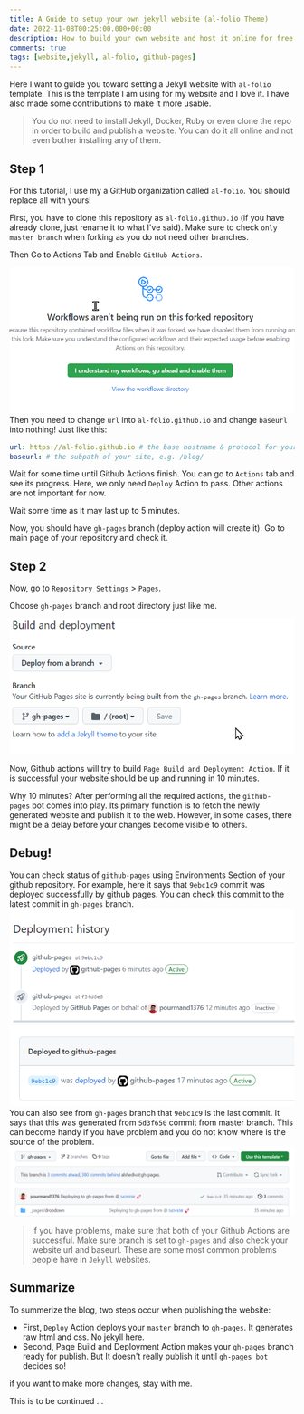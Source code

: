 ```yaml
---
title: A Guide to setup your own jekyll website (al-folio Theme)
date: 2022-11-08T00:25:00.000+00:00
description: How to build your own website and host it online for free
comments: true
tags: [website,jekyll, al-folio, github-pages]
---
```


Here I want to guide you toward setting a Jekyll website with `al-folio` template. This is the template I am using for my website and I love it. I have also made some contributions to make it more usable.  

> You do not need to install Jekyll, Docker, Ruby or even clone the repo in order to build and publish a website. You can do it all online and not even bother installing any of them. 


## Step 1
For this tutorial, I use my a GitHub organization called `al-folio`. You should replace all with yours!

First, you have to clone this repository as `al-folio.github.io` (if you have already clone, just rename it to what I've said). Make sure to check `only master branch` when forking as you do not need other branches. 

Then Go to Actions Tab and Enable `GitHub Actions`.

![](enable_actions.png#center)
Then you need to change `url` into `al-folio.github.io` and change `baseurl` into nothing! Just like this:

```yaml
url: https://al-folio.github.io # the base hostname & protocol for your site
baseurl: # the subpath of your site, e.g. /blog/
```

Wait for some time until Github Actions finish. You can go to `Actions` tab and see its progress. Here, we only need `Deploy` Action to pass. Other actions are not important for now. 

Wait some time as it may last up to 5 minutes. 

Now, you should have `gh-pages` branch (deploy action will create it). Go to main page of your repository and check it.  

## Step 2
Now, go to `Repository Settings` > `Pages`.

Choose `gh-pages` branch and root directory just like me. 

![](gh-pages.png#center)

Now, Github actions will try to build `Page Build and Deployment Action`. If it is successful your website should be up and running in 10 minutes. 

Why 10 minutes?
After performing all the required actions, the `github-pages` bot comes into play. Its primary function is to fetch the newly generated website and publish it to the web. However, in some cases, there might be a delay before your changes become visible to others.

## Debug! 
You can check status of `github-pages` using Environments Section of your github repository. For example, here it says that `9ebc1c9` commit was deployed successfully by github pages. You can check this commit to the latest commit in `gh-pages` branch. 
![](ghpages-action.png)
![](deployment_status.png)
You can also see from `gh-pages` branch that `9ebc1c9` is the last commit. It says that this was generated from `5d3f650` commit from master branch. This can become handy if you have problem and you do not know where is the source of the problem. 
![](ghpages-branch-information.png)


> If you have problems, make sure that both of your Github Actions are successful. Make sure branch is set to `gh-pages` and also check your website url and baseurl. These are some most common problems people have in `Jekyll` websites. 

## Summarize
To summerize the blog, two steps occur when publishing the website:

- First, `Deploy` Action deploys your `master` branch to `gh-pages`. It generates raw html and css. No jekyll here. 
- Second, Page Build and Deployment Action makes your `gh-pages` branch ready for publish. But It doesn't really publish it until `gh-pages bot` decides so! 

if you want to make more changes, stay with me. 

This is to be continued ... 